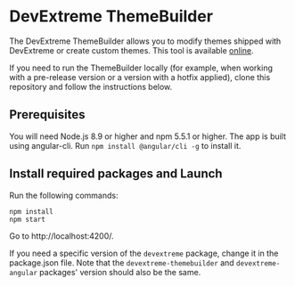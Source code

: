 # DevExtreme ThemeBuilder
 
The DevExtreme ThemeBuilder allows you to modify themes shipped with DevExtreme or create custom themes. This tool is available [online](https://devexpress.github.io/ThemeBuilder/).
 
If you need to run the ThemeBuilder locally (for example, when working with a pre-release version or a version with a hotfix applied), clone this repository and follow the instructions below.

## Prerequisites

You will need Node.js 8.9 or higher and npm 5.5.1 or higher. The app is built using angular-cli. Run `npm install @angular/cli -g` to install it.

## Install required packages and Launch

Run the following commands:
 
```
npm install
npm start
```

Go to http://localhost:4200/.

If you need a specific version of the `devextreme` package, change it in the package.json file. Note that the `devextreme-themebuilder` and `devextreme-angular` packages' version should also be the same.
